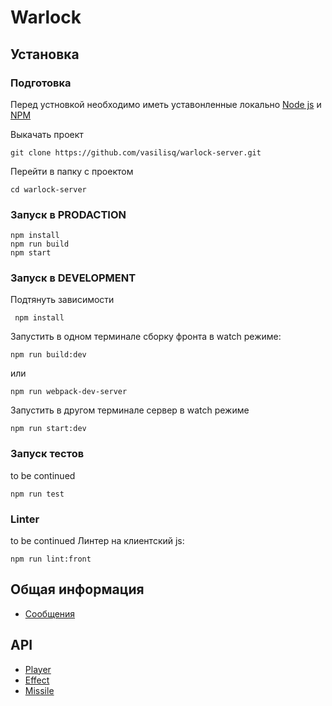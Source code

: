 # Warlock

## Установка

### Подготовка
Перед устновкой необходимо иметь уставонленные локально [Node js](https://nodejs.org/en/) и [NPM](https://www.npmjs.com/)

Выкачать проект

    git clone https://github.com/vasilisq/warlock-server.git
Перейти в папку с проектом

    cd warlock-server
### Запуск в PRODACTION

    npm install
    npm run build
    npm start
    
### Запуск в DEVELOPMENT
 Подтянуть зависимости
     
     npm install
Запустить в одном терминале сборку фронта в watch режиме:
    
    npm run build:dev
или

    npm run webpack-dev-server
    
Запустить в другом терминале сервер в watch режиме

    npm run start:dev
### Запуск тестов
to be continued

    npm run test
### Linter
to be continued
Линтер на клиентский js:

    npm run lint:front


## Общая информация
- [Сообщения](./docs/messages.md)

## API
- [Player](./docs/api/player.md)
- [Effect](./docs/api/effect.md)
- [Missile](./docs/api/missile.md)

